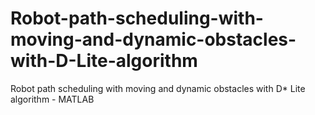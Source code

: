 # Robot-path-scheduling-with-moving-and-dynamic-obstacles-with-D-Lite-algorithm
Robot path scheduling with moving and dynamic obstacles with D* Lite algorithm - MATLAB
